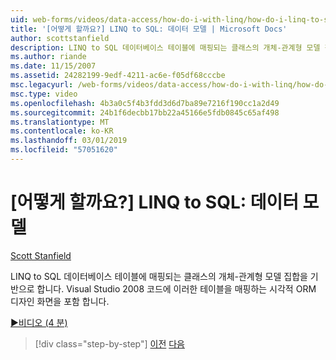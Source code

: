 ```yaml
---
uid: web-forms/videos/data-access/how-do-i-with-linq/how-do-i-linq-to-sql-data-model
title: '[어떻게 할까요?] LINQ to SQL: 데이터 모델 | Microsoft Docs'
author: scottstanfield
description: LINQ to SQL 데이터베이스 테이블에 매핑되는 클래스의 개체-관계형 모델 집합을 기반으로 합니다. Visual Studio 2008 시각적 ORM 디자인 화면을 포함 하는 중...
ms.author: riande
ms.date: 11/15/2007
ms.assetid: 24282199-9edf-4211-ac6e-f05df68cccbe
msc.legacyurl: /web-forms/videos/data-access/how-do-i-with-linq/how-do-i-linq-to-sql-data-model
msc.type: video
ms.openlocfilehash: 4b3a0c5f4b3fdd3d6d7ba89e7216f190cc1a2d49
ms.sourcegitcommit: 24b1f6decbb17bb22a45166e5fdb0845c65af498
ms.translationtype: MT
ms.contentlocale: ko-KR
ms.lasthandoff: 03/01/2019
ms.locfileid: "57051620"
---
```

<a name="how-do-i-linq-to-sql-data-model"></a>[어떻게 할까요?] LINQ to SQL: 데이터 모델
====================
[Scott Stanfield](https://github.com/scottstanfield)

LINQ to SQL 데이터베이스 테이블에 매핑되는 클래스의 개체-관계형 모델 집합을 기반으로 합니다. Visual Studio 2008 코드에 이러한 테이블을 매핑하는 시각적 ORM 디자인 화면을 포함 합니다.

[&#9654;비디오 (4 분)](https://channel9.msdn.com/Blogs/ASP-NET-Site-Videos/how-do-i-linq-to-sql-data-model)

> [!div class="step-by-step"]
> [이전](how-do-i-linq-to-sql-overview.md)
> [다음](how-do-i-linq-to-sql-querying-the-database.md)

